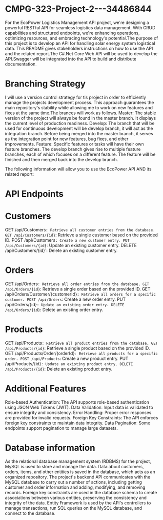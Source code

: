 # CMPG-323-Project-2---34486844
For the EcoPower Logistics Management API project, we're designing a powerful RESTful API for seamless logistics data management. With CRUD capabilities and structured endpoints, we're enhancing operations, optimizing resources, and embracing technology's potential.The purpose of this project is to develop an API for handling solar energy system logistical data. This README gives stakeholders instructions on how to use the API and the related report.The C#.Net Core Web API will be used to develop the API.Swagger will be integrated into the API to build and distribute documentation.

# Branching Strategy
I will use a version control strategy for tis project in order to efficiently manage the projects development process. This approach guarantees the main repository's stability while allowing me to work on new features and fixes at the same time.The brances will work as follows.
Master: The stable version of the project will always be found in the master branch. It displays the current level of production readiness. Develop: The branch that will be used for continuous development will be develop branch, it will act as the integration branch. Before being merged into the master branch, it serves as the integration point for new features, bug fixes, and other improvements. 
Feature: Specific features or tasks will have their own feature branches. The develop branch gives rise to multiple feature branches, each of which focuses on a different feature. The feature will be finished and then merged back into the develop branch.

The following information will allow you to use the EcoPower API AND its related report:
# API Endpoints
# Customers

GET /api/Customers`: Retrieve all customer entries from the database.
GET /api/Customers/{id}`: Retrieve a single customer based on the provided ID.
POST /api/Customers`: Create a new customer entry.
PUT /api/Customers/{id}`: Update an existing customer entry.
DELETE /api/Customers/{id}`: Delete an existing customer entry.

# Orders

GET /api/Orders`: Retrieve all order entries from the database.
GET /api/Orders/{id}`: Retrieve a single order based on the provided ID.
GET /api/Orders/Customer/{customerId}`: Retrieve all orders for a specific customer.
POST /api/Orders`: Create a new order entry.
PUT /api/Orders/{id}`: Update an existing order entry.
DELETE /api/Orders/{id}`: Delete an existing order entry.

# Products

GET /api/Products`: Retrieve all product entries from the database.
GET /api/Products/{id}`: Retrieve a single product based on the provided ID.
GET /api/Products/Order/{orderId}`: Retrieve all products for a specific order.
POST /api/Products`: Create a new product entry.
PUT /api/Products/{id}`: Update an existing product entry.
DELETE /api/Products/{id}`: Delete an existing product entry.

# Additional Features

Role-based Authentication: The API supports role-based authentication using JSON Web Tokens (JWT).
Data Validation: Input data is validated to ensure integrity and consistency.
Error Handling: Proper error responses are provided for invalid requests.
Foreign Key Constraints: The API enforces foreign key constraints to maintain data integrity.
Data Pagination: Some endpoints support pagination to manage large datasets.

# Database information
As the relational database management system (RDBMS) for the project, MySQL is used to store and manage the data. Data about customers, orders, items, and other entities is saved in the database, which acts as an organized repository. The project's backend API communicates with the MySQL database to carry out a number of actions, including getting customer and order information and adding, modifying, and removing records. Foreign key constraints are used in the database schema to create associations between various entities, preserving the consistency and integrity of the data. Entity Framework is used by the API's controllers to manage transactions, run SQL queries on the MySQL database, and connect to the database.
